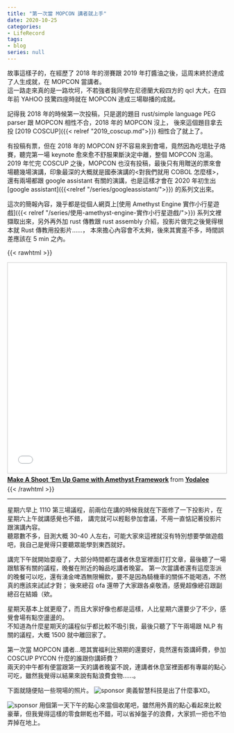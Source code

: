 ```yaml
---
title: "第一次當 MOPCON 講者就上手"
date: 2020-10-25
categories:
- LifeRecord
tags:
- blog
series: null
---
```


故事這樣子的，在經歷了 2018 年的澇賽跟 2019 年打醬油之後，這周末終於達成了人生成就，在 MOPCON 當講者。  
這一路走來真的是一路坎坷，不若強者我同學在尼德蘭大殺四方的 qcl 大大，在四年前 YAHOO 技驚四座時就在 MOPCON 達成三場聯播的成就。
<!--more-->

記得我 2018 年的時候第一次投稿，只是選的題目 rust/simple language PEG parser 跟 MOPCON 相性不合，2018 年的 MOPCON 沒上，
後來這個題目拿去投 [2019 COSCUP]({{< relref "2019_coscup.md">}}) 相性合了就上了。

有投稿有票，但在 2018 年的 MOPCON 好不容易來到會場，竟然因為吃壞肚子烙賽，聽完第一場 keynote 愈來愈不舒服果斷決定中離，整個 MOPCON 泡湯。  
2019 年忙完 COSCUP 之後，MOPCON 也沒有投稿，最後只有用贈送的票來會場聽幾場演講，印象最深的大概就是國泰演講的<對我們就用 COBOL 怎麼樣>，
還有兩場都跟 google assistant 有關的演講，也是這樣才會在 2020 年初生出
 [google assistant]({{<relref "/series/googleassistant/">}}) 的系列文出來。

這次的簡報內容，幾乎都是從個人網頁上[使用 Amethyst Engine 實作小行星遊戲]({{< relref "/series/使用-amethyst-engine-實作小行星遊戲/">}})
系列文裡擷取出來，另外再外加 rust 傳教跟 rust assembly 介紹，投影片做完之後覺得根本就 Rust 傳教用投影片……，
本來擔心內容會不太夠，後來其實差不多，時間誤差應該在 5 min 之內。  

{{< rawhtml >}}
<iframe src="//www.slideshare.net/slideshow/embed_code/key/92NzllqyeG6JUu" width="595" height="485" frameborder="0" marginwidth="0" marginheight="0" scrolling="no" style="border:1px solid #CCC; border-width:1px; margin-bottom:5px; max-width: 100%;" allowfullscreen> </iframe> <div style="margin-bottom:5px"> <strong> <a href="//www.slideshare.net/youtang5/make-a-shoot-em-up-game-with-amethyst-framework" title="Make A Shoot ‘Em Up Game with Amethyst Framework" target="_blank">Make A Shoot ‘Em Up Game with Amethyst Framework</a> </strong> from <strong><a href="https://www.slideshare.net/youtang5" target="_blank">Yodalee</a></strong> </div>
{{< /rawhtml >}}

----
  
星期六早上 1110 第三場議程，前兩位在講的時候我就在下面修了一下投影片，在星期六上午就講感覺也不錯，
講完就可以輕鬆參加會議，不用一直惦記著投影片跟演講內容。  
聽眾數不多，目測大概 30-40 人左右，可能大家來這裡就沒有特別想要學做遊戲吧，我自己是覺得只要聽眾能學到東西就好。  

講完下午就開始耍廢了，大部分時間都在講者休息室裡面打打文章，最後聽了一場跟駭客有關的議程，晚餐在附近的翰品吃講者晚宴。 
第一次當講者還有這麼澎派的晚餐可以吃，還有湧金啤酒無限暢飲，要不是因為騎機車的關係不能喝酒，不然真的應該來試試才對；
後來總召 ofa 還帶了大家跟各桌敬酒，感覺超像總召跟副總召在結婚（欸。  

星期天基本上就更廢了，而且大家好像也都是這樣，人比星期六還要少了不少，感覺會場有點空盪盪的。  
不知道為什麼星期天的議程似乎都比較不吸引我，最後只聽了下午兩場跟 NLP 有關的議程，大概 1500 就中離回家了。  

第一次當 MOPCON 講者…嗯其實福利比預期的還要好，竟然還有簽講師費，參加 COSCUP PYCON 什麼的誰跟你講師費？  
兩天的中午都有便當跟第一天的講者晚宴不說，連講者休息室裡面都有專屬的點心可吃，雖然我覺得以結果來說有點浪費食物……。  

下面就隨便貼一些現場的照片。
![sponsor](/images/blog/mopcon2020_1.jpg)
奧義智慧科技是出了什麼事XD。

![sponsor](/images/blog/mopcon2020_2.jpg)
用個第一天下午的點心來當個收尾吧，雖然用外賣的點心看起來比較豪華，但我覺得這樣的零食餅乾也不錯，可以省掉盤子的浪費，大家抓一把也不怕弄掉在地上。